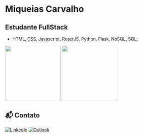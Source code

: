 # Miqueias Carvalho
## Estudante FullStack
 - HTML, CSS, Javascript, ReactJS, Python, Flask, NoSQL, SQL;
 
<div>
  <img height="180em" src="https://github-readme-stats.vercel.app/api?username=MiqueiasCS&show_icons=true&theme=dark&include_all_commits=true&count_private=true"/>
  <img height="180em" src="https://github-readme-stats.vercel.app/api/top-langs/?username=MiqueiasCS&layout=compact&langs_count=7&theme=dark"/>
</div>

<h2> 📬 Contato </h2>
<a href="https://www.linkedin.com/in/miqueias-carvalho-dos-santos/"><img alt="LinkedIn" src="https://img.shields.io/badge/LinkedIn-0077B5?style=for-the-badge&logo=linkedin&logoColor=white"/></a>
<a href="mailto:miqs_carvalho@hotmail.com"><img alt="Outlook" src="https://img.shields.io/badge/Email-0078D4?style=for-the-badge&logo=microsoft-outlook&logoColor=white" /></a>

